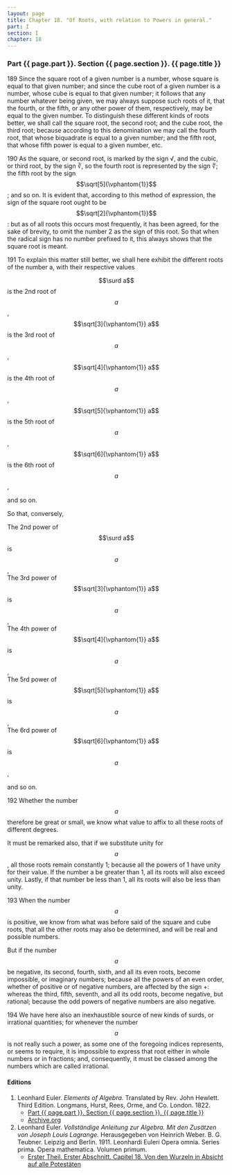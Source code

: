 ```yaml
---
layout: page
title: Chapter 18. "Of Roots, with relation to Powers in general."
part: I
section: I
chapter: 18
---
```


### Part {{ page.part }}. Section {{ page.section }}. {{ page.title }}

<span class="art">189</span> Since the square root of a given number is a number,
whose square is equal to that given number; and since
the cube root of a given number is a number, whose cube is
equal to that given number; it follows that any number
whatever being given, we may always suppose such roots of
it, that the fourth, or the fifth, or any other power of them,
respectively, may be equal to the given number.
To distinguish these different kinds of roots better, we shall call the
square root, the second root; and the cube root, the third
root; because according to this denomination we may call
the fourth root, that whose biquadrate is equal to a given
number; and the fifth root, that whose fifth power is equal
to a given number, etc.

<span class="art">190</span> As the square, or second root, is marked by the sign
√, and the cubic, or third root, by the sign ∛, so the fourth
root is represented by the sign ∜; the fifth root by the sign
$$\sqrt[5]{\vphantom{1}}$$; and so on. It is evident that, according to this method
of expression, the sign of the square root ought to be $$\sqrt[2]{\vphantom{1}}$$:
but as of all roots this occurs most frequently, it has been
agreed, for the sake of brevity, to omit the number 2 as the
sign of this root. So that when the radical sign has no number prefixed to it,
this always shows that the square root is
meant.

<span class="art">191</span> To explain this matter still better, we shall here
exhibit the different roots of the number a, with their respective values

$$\surd a$$ is the 2nd root of $$a$$,  
$$\sqrt[3]{\vphantom{1}} a$$ is the 3rd root of $$a$$,  
$$\sqrt[4]{\vphantom{1}} a$$ is the 4th root of $$a$$,  
$$\sqrt[5]{\vphantom{1}} a$$ is the 5th root of $$a$$,  
$$\sqrt[6]{\vphantom{1}} a$$ is the 6th root of $$a$$,

and so on.

So that, conversely,

The 2nd power of $$\surd a$$ is $$a$$,  
The 3rd power of $$\sqrt[3]{\vphantom{1}} a$$ is $$a$$,  
The 4th power of $$\sqrt[4]{\vphantom{1}} a$$ is $$a$$,  
The 5rd power of $$\sqrt[5]{\vphantom{1}} a$$ is $$a$$,  
The 6rd power of $$\sqrt[6]{\vphantom{1}} a$$ is $$a$$,

and so on.

<span class="art">192</span> Whether the number $$a$$ therefore be great or small,
we know what value to affix to all these roots of different
degrees.

It must be remarked also, that if we substitute unity for $$a$$,
all those roots remain constantly 1; because all the powers
of 1 have unity for their value. If the number a be greater
than 1, all its roots will also exceed unity. Lastly, if that
number be less than 1, all its roots will also be less than
unity.

<span class="art">193</span> When the number $$a$$ is positive, we know from what
was before said of the square and cube roots, that all the
other roots may also be determined, and will be real and
possible numbers.

But if the number $$a$$ be negative, its second, fourth, sixth,
and all its even roots, become impossible, or imaginary numbers;
because all the powers of an even order, whether of
positive or of negative numbers, are affected by the sign +:
whereas the third, fifth, seventh, and all its odd roots, become
negative, but rational; because the odd powers of negative
numbers are also negative.

<span class="art">194</span> We have here also an inexhaustible source of new
kinds of surds, or irrational quantities; for whenever the
number $$a$$ is not really such a power, as some one of the
foregoing indices represents, or seems to require, it is impossible
to express that root either in whole numbers or in
fractions; and, consequently, it must be classed among the
numbers which are called irrational.

#### Editions

1. Leonhard Euler. *Elements of Algebra*. Translated by Rev. John Hewlett. Third Edition. Longmans, Hurst, Rees, Orme, and Co. London. 1822.
    - [Part {{ page.part }}. Section {{ page.section }}. {{ page.title }}](/EulerAlgebra/en/I-18.pdf)
    - [Archive.org](https://archive.org/details/elementsofalgebr00euleuoft/)
2. Leonhard Euler. *Vollständige Anleitung zur Algebra. Mit den Zusätzen von Joseph Louis Lagrange.* Herausgegeben von Heinrich Weber. B. G. Teubner. Leipzig and Berlin. 1911. Leonhardi Euleri Opera omnia. Series prima. Opera mathematica. Volumen primum.
    - [Erster Theil. Erster Abschnitt. Capitel 18. Von den Wurzeln in Absicht auf alle Potestäten](/EulerAlgebra/de/I-I-18.pdf)